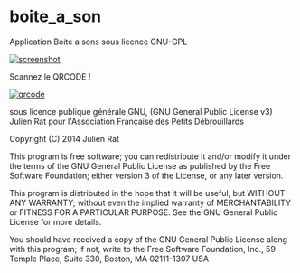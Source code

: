 boite_a_son
===========

Application Boite a sons sous licence GNU-GPL

[![screenshot](https://raw.github.com/julienrat/boite_a_son/master/screenshot.png)](#features) 


Scannez le QRCODE !

[![qrcode](https://raw.github.com/julienrat/boite_a_son/master/qrcode.png)](#features) 



sous licence publique générale GNU, (GNU General Public License v3) Julien Rat pour l'Association Française des Petits Débrouillards

Copyright (C) 2014 Julien Rat

This program is free software; you can redistribute it and/or modify it under the terms of the GNU General Public License as published by the Free Software Foundation; either version 3 of the License, or any later version.

This program is distributed in the hope that it will be useful, but WITHOUT ANY WARRANTY; without even the implied warranty of MERCHANTABILITY or FITNESS FOR A PARTICULAR PURPOSE. See the GNU General Public License for more details.

You should have received a copy of the GNU General Public License along with this program; if not, write to the Free Software Foundation, Inc., 59 Temple Place, Suite 330, Boston, MA 02111-1307 USA
